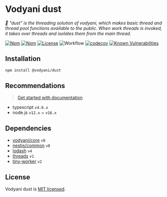 # Vodyani dust

*🌟 "dust" is the threading solution of vodyani, which makes basic thread and thread pool functions available to the public. When work threads is invoked, it takes over threads and isolates them from the main thread.*

[![Npm](https://img.shields.io/npm/v/@vodyani/dust)](https://www.npmjs.com/package/@vodyani/dust)
[![Npm](https://img.shields.io/npm/dm/@vodyani/dust)](https://www.npmjs.com/package/@vodyani/dust)
[![License](https://img.shields.io/github/license/vodyani/dust)](LICENSE)
![Workflow](https://github.com/vodyani/dust/actions/workflows/release.yml/badge.svg)
[![codecov](https://codecov.io/gh/vodyani/dust/branch/master/graph/badge.svg?token=AF1JT0XG4N)](https://codecov.io/gh/vodyani/dust)
[![Known Vulnerabilities](https://snyk.io/test/github/vodyani/dust/badge.svg?targetFile=package.json)](https://snyk.io/test/github/vodyani/dust?targetFile=package.json)

## Installation

```sh
npm install @vodyani/dust
```

## Recommendations
> [Get started with documentation](https://vodyani.vercel.app/docs/advanced/dust)

- typescript `v4.6.x`
- node.js `v12.x` ~ `v16.x`

## Dependencies

- [vodyani/core](https://github.com/vodyani/core) `v8`
- [nestjs/common](https://github.com/nestjs) `v8`
- [lodash](https://github.com/lodash/lodash) `v4`
- [threads](https://github.com/andywer/threads.js) `v1`
- [tiny-worker](https://github.com/avoidwork/tiny-worker) `v2`

## License

Vodyani dust is [MIT licensed](LICENSE).
